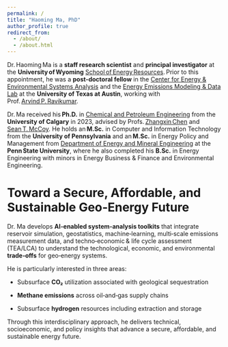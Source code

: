 ```yaml
---
permalink: /
title: "Haoming Ma, PhD"
author_profile: true
redirect_from: 
  - /about/
  - /about.html
---
```

Dr. Haoming Ma is a **staff research scientist** and **principal investigator** at the **University of Wyoming** [School of Energy Resources](https://www.uwyo.edu/ser). Prior to this appointment, he was a **post‑doctoral fellow** in the [Center for Energy & Environmental Systems Analysis](https://www.ceesa.utexas.edu) and the [Energy Emissions Modeling & Data Lab](https://www.eemdl.utexas.edu/) at the **University of Texas at Austin**, working with Prof. [Arvind P. Ravikumar](https://scholar.google.com/citations?user=JgkvadQAAAAJ&hl=en).

Dr. Ma received his **Ph.D.** in [Chemical and Petroleum Engineering](https://schulich.ucalgary.ca/chemical-petroleum/home) from the **University of Calgary** in 2023, advised by Profs. [Zhangxin Chen](https://scholar.google.ca/citations?user=LWXGc90AAAAJ&hl=en) and [Sean T. McCoy](https://scholar.google.fr/citations?user=puoY4D8AAAAJ&hl=en). He holds an **M.Sc.** in Computer and Information Technology from the **University of Pennsylvania** and an **M.Sc.** in Energy Policy and Management from [Department of Energy and Mineral Engineering](https://www.eme.psu.edu/) at the **Penn State University**, where he also completed his **B.Sc.** in Energy Engineering with minors in Energy Business & Finance and Environmental Engineering.

Toward a Secure, Affordable, and Sustainable Geo‑Energy Future
======
Dr. Ma develops **AI‑enabled system‑analysis toolkits**  that integrate reservoir simulation, geostatistics, machine‑learning, multi‑scale emissions measurement data, and techno‑economic & life cycle assessment (TEA/LCA) to understand the technological, economic, and environmental **trade‑offs** for geo‑energy systems.

He is particularly interested in three areas:

- Subsurface **CO₂** utilization associated with geological sequestration

- **Methane emissions** across oil‑and‑gas supply chains

- Subsurface **hydrogen** resources including extraction and storage

Through this interdisciplinary approach, he delivers technical, socioeconomic, and policy insights that advance a secure, affordable, and sustainable energy future.
